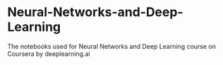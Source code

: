 # Neural-Networks-and-Deep-Learning
The notebooks used for Neural Networks and Deep Learning course on Coursera by deeplearning.ai
